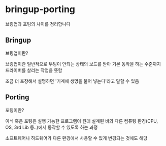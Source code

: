 
# bringup-porting

브링업과 포팅의 차이를 정리합니다

## Bringup

브링업이란?

브링업이란 일반적으로 부팅이 안되는 상태의 보드를 받아 기본 동작을 하는 수준까지 드라이버를 살리는 작업을 뜻함

조금 더 포장해서 설명하면 '기계에 생명을 불어 넣는다'라고 말할 수 있음

## Porting

포팅이란?

이식 혹은 포팅은 실행 가능한 프로그램이 원래 설계된 바와 다른 컴퓨팅 환경(CPU, OS, 3rd Lib 등..)에서 동작할 수 있도록 하는 과정

소프트웨어나 하드웨어가 다른 환경에서 사용할 수 있게 변경되는 것에도 해당

